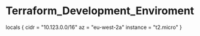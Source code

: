 # Terraform_Development_Enviroment

<terraform>
locals {
  cidr     = "10.123.0.0/16"
  az       = "eu-west-2a"
  instance = "t2.micro"
}
</terraform>
